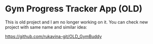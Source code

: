 # Gym Progress Tracker App (OLD)

This is old project and I am no longer working on it.
You can check new project with same name and similar idea:


https://github.com/rukavina-git/OLD_GymBuddy
